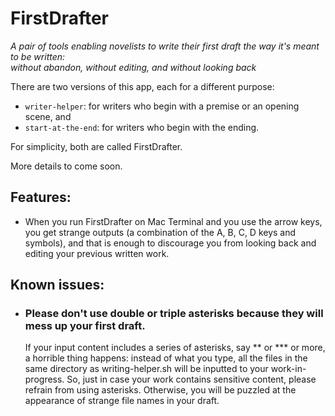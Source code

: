 # FirstDrafter
*A pair of tools enabling novelists to write their first draft the way it's meant to be written:*  
*without abandon, without editing, and without looking back*

There are two versions of this app, each for a different purpose:
- `writer-helper`: for writers who begin with a premise or an opening scene, and
- `start-at-the-end`: for writers who begin with the ending.

For simplicity, both are called FirstDrafter.

More details to come soon.

## Features:
- When you run FirstDrafter on Mac Terminal and you use the arrow keys, you get strange outputs (a combination of the A, B, C, D keys and symbols), and that is enough to discourage you from looking back and editing your previous written work.

## Known issues:
- ### Please don't use double or triple asterisks because they will mess up your first draft.
   If your input content includes a series of asterisks, say \*\* or \*\*\* or more, a horrible thing happens: instead of what you type, all the files in the same directory as writing-helper.sh will be inputted to your work-in-progress. So, just in case your work contains sensitive content, please refrain from using asterisks. Otherwise, you will be puzzled at the appearance of strange file names in your draft.
